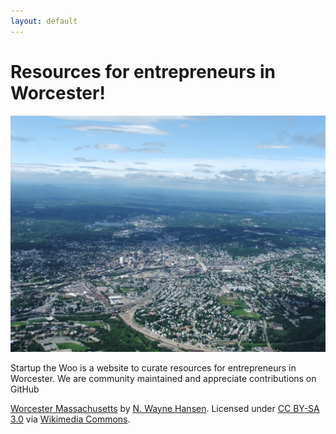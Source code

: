 ```yaml
---
layout: default
---
```


# Resources for entrepreneurs in Worcester!


![](img/worcester_high_up.jpg)

Startup the Woo is a website to curate resources for entrepreneurs in Worcester.
We are community maintained and appreciate contributions on GitHub


<a href="https://commons.wikimedia.org/wiki/File:Worcester_Massachusetts.jpg#/media/File:Worcester_Massachusetts.jpg">Worcester Massachusetts</a> by <a href="//en.wikipedia.org/wiki/User:Viking1943" class="extiw" title="en:User:Viking1943">N. Wayne Hansen</a>. Licensed under <a title="Creative Commons Attribution-Share Alike 3.0" href="http://creativecommons.org/licenses/by-sa/3.0/">CC BY-SA 3.0</a> via <a href="https://commons.wikimedia.org/wiki/">Wikimedia Commons</a>.

